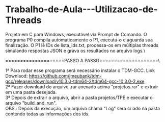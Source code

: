 # Trabalho-de-Aula---Utilizacao-de-Threads
Projeto em C para Windows, executável via Prompt de Comando.
O programa P0 compila automaticamente o P1, executa-o e aguarda sua finalização.
O P1 lê IDs de lista_ids.txt, processa-os em múltiplas threads simulando respostas JSON e grava os resultados no arquivo logs.\

====================PASSO A PASSO====================\

1ª Para rodar esse programa será necessário instalar o TDM-GCC. Link Downlaod: https://github.com/jmeubank/tdm-gcc/releases/download/v10.3.0-tdm64-2/tdm64-gcc-10.3.0-2.exe \
2ª Fazer download do arquivo .rar anexado acima "projetos.rar" e extrair em uma pasta desejada. \
3ª Depois de extrair o arquivo, abrir a pasta projetos/TPE e executar o arquivo "build_and_run". \
OBS.: Depois da execução, um arquivo chama "Log" será criado na pasta contendo todas as informações dos ids. 
